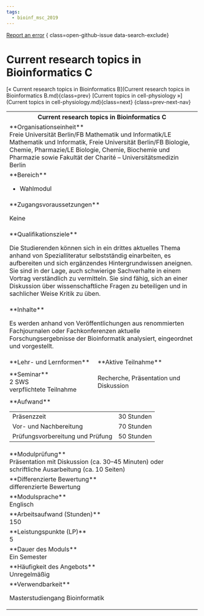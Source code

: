 ```yaml
---
tags:
  - bioinf_msc_2019
---
```

[Report an error](https://github.com/SGSSGene/FUB-SUP/issues/new?title=Error%20in%20%22Current%20research%20topics%20in%20Bioinformatics%20C%22&body=There%20seems%20to%20be%20an%20error%20in%20module%20%22Current%20research%20topics%20in%20Bioinformatics%20C%22%2E%0A%0A%3CDescribe%20here%20a%20slightly%20more%20detailed%20description%20of%20what%20is%20wrong%3E&labels=bug)
{ class=open-github-issue data-search-exclude}

# Current research topics in Bioinformatics C

[« Current research topics in Bioinformatics B](Current research topics in Bioinformatics B.md){class=prev}
[Current topics in cell-physiology »](Current topics in cell-physiology.md){class=next}
{class=prev-next-nav}

<table markdown id="moduledesc">
<tr markdown class="moduledesc_head"><th colspan="2">Current research topics in Bioinformatics C </th></tr>
<tr markdown><td colspan="2">**Organisationseinheit**   <br>Freie Universität Berlin/FB Mathematik und Informatik/LE Mathematik und Informatik, Freie Universität Berlin/FB Biologie, Chemie, Pharmazie/LE Biologie, Chemie, Biochemie und Pharmazie sowie Fakultät der Charité – Universitätsmedizin Berlin</td></tr>

<tr markdown><td colspan="2">**Bereich**<br>


- Wahlmodul

</td></tr>

<tr markdown><td colspan="2">**Zugangsvoraussetzungen** <br>

Keine


</td></tr>
<tr markdown><td colspan="2">**Qualifikationsziele**    <br>

Die Studierenden können sich in ein drittes aktuelles Thema anhand von
Spezialliteratur selbstständig einarbeiten, es aufbereiten und sich
ergänzendes Hintergrundwissen aneignen. Sie sind in der Lage, auch
schwierige Sachverhalte in einem Vortrag verständlich zu vermitteln. Sie
sind fähig, sich an einer Diskussion über wissenschaftliche Fragen zu
beteiligen und in sachlicher Weise Kritik zu üben.


</td></tr>
<tr markdown><td colspan="2">**Inhalte**                <br>

Es werden anhand von Veröffentlichungen aus renommierten Fachjournalen oder
Fachkonferenzen aktuelle Forschungsergebnisse der Bioinformatik analysiert,
eingeordnet und vorgestellt.


</td></tr>

<tr markdown><td>**Lehr- und Lernformen**</td><td>**Aktive Teilnahme**</td></tr>
<tr markdown><td> **Seminar** <br>2 SWS <br> verpflichtete Teilnahme</td><td>

Recherche, Präsentation und Diskussion
</td></tr>
<tr markdown><td colspan="2">**Aufwand**                <br>
<table class="aufwand_table">
<tr><td>Präsenzzeit</td><td>30 Stunden</td></tr>
<tr><td>Vor- und Nachbereitung</td><td>70 Stunden</td></tr>
<tr><td>Prüfungsvorbereitung und Prüfung</td><td>50 Stunden</td></tr>
</table>

</td></tr>
<tr markdown><td colspan="2">**Modulprüfung**             <br>Präsentation mit Diskussion (ca. 30–45 Minuten) oder schriftliche
Ausarbeitung (ca. 10 Seiten)


</td></tr>
<tr markdown><td colspan="2">**Differenzierte Bewertung** <br>differenzierte Bewertung

</td></tr>
<tr markdown><td colspan="2">**Modulsprache**             <br>Englisch</td></tr>
<tr markdown><td colspan="2">**Arbeitsaufwand (Stunden)** <br>150</td></tr>
<tr markdown><td colspan="2">**Leistungspunkte (LP)**     <br>5</td></tr>
<tr markdown><td colspan="2">**Dauer des Moduls**         <br>Ein Semester</td></tr>
<tr markdown><td colspan="2">**Häufigkeit des Angebots**  <br>Unregelmäßig</td></tr>
<tr markdown><td colspan="2">**Verwendbarkeit**           <br>

Masterstudiengang Bioinformatik


</td></tr>

</table>
